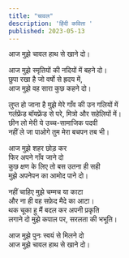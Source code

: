 ```yaml
---
title: "चावल"
description: 'हिंदी कविता '
published: 2023-05-13
---
```

आज मुझे चावल हाथ से खाने दो। 

आज मुझे स्मृतियों की नदियों में बहने दो।     
छुपा रखा है जो वर्षो से ह्रदय में,     
आज मुझे वह सारा कुछ कहने दो।     

लुप्त हो जाना है मुझे मेरे गाँव की उन गलियों में     
गर्लफ्रेंड बॉयफ्रेंड से परे, मित्रो और सहेलियों में।     
छीन लो मेरी ये उच्च-सामाजिक पदवी     
नहीं ले जा पाओगे तुम मेरा बचपन तब भी।     

आज मुझे शहर छोड़ कर    
फिर अपने गाँव जाने दो     
कुछ क्षण के लिए तो बस उतना ही सही      
मुझे अपनेपन का आमोद पाने दो।     

नहीं चाहिए मुझे चम्मच या काटा       
और ना ही वह सफ़ेद मैदे का आटा।      
थक चूका हु मैं बदल कर अपनी प्रकृति       
लगाने दो मुझे कपाल पर, सरलता की भभूति।       

आज मुझे पुनः स्वयं से मिलने दो      
आज मुझे चावल हाथ से खाने दो।     
